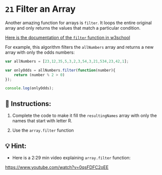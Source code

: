 # `21` Filter an Array

Another amazing function for arrays is `filter`. 
It loops the entire original array and only returns the values that match a particular condition.

[Here is the documentation of the `filter` function in w3school](https://www.w3schools.com/jsref/jsref_filter.asp)

For example, this algorithm filters the `allNumbers` array and returns a new array with only the odds numbers:

```js
var allNumbers = [23,12,35,5,3,2,3,54,3,21,534,23,42,1];

var onlyOdds = allNumbers.filter(function(number){
	return (number % 2 > 0)
});

console.log(onlyOdds);
```

## 📝 Instructions:

1. Complete the code to make it fill the `resultingNames` array with only the names that start with letter R.

2. Use the `array.filter` function

## 💡 Hint:

+ Here is a 2:29 min video explaining `array.filter` function:

https://www.youtube.com/watch?v=0qsFDFC2oEE